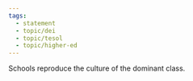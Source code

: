```yaml
---
tags:
  - statement
  - topic/dei
  - topic/tesol
  - topic/higher-ed
---
```


Schools reproduce the culture of the dominant class.